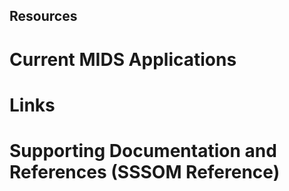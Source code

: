 ## Resources

# Current MIDS Applications

# Links

# Supporting Documentation and References (SSSOM Reference)

